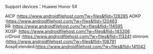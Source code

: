 Support devices：Huawei Honor 5X

 AICP    :https://www.androidfilehost.com/?w=files&flid=128285
 AOKP    :https://www.androidfilehost.com/?w=files&flid=120463    
 RR      :https://www.androidfilehost.com/?w=files&flid=114595   
 XOSP    :https://www.androidfilehost.com/?w=files&flid=143206   
 crDroid :https://www.androidfilehost.com/?w=files&flid=113241 
 slimrom :https://www.androidfilehost.com/?w=files&flid=108791 
 AospExtended:https://www.androidfilehost.com/?w=files&flid=141042
